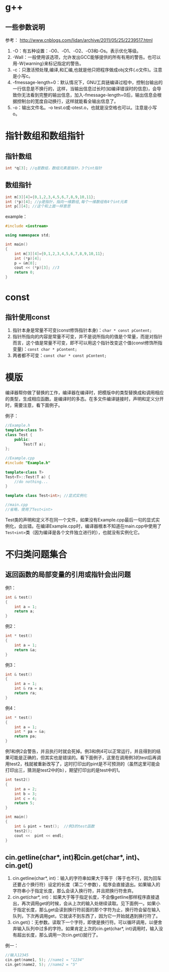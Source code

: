 # g++

## 一些参数说明

参考：
http://www.cnblogs.com/lidan/archive/2011/05/25/2239517.html

1. -O：有五种设置：-O0、-O1、-O2、-O3和-Os。表示优化等级。
2. -Wall：一般使用该选项，允许发出GCC能够提供的所有有用的警告。也可以用-W{warning}来标记指定的警告。
3. -c：只激活预处理,编译,和汇编,也就是他只把程序做成obj文件(.o文件)。注意是小写c。
4. -fmessage-length=0：默认情况下，GNU工具链编译过程中，控制台输出的一行信息是不换行的，这样，当输出信息过长时(如编译错误时的信息)，会导致你无法看到完整的输出信息，加入-fmessage-length=0后，输出信息会根据控制台的宽度自动换行，这样就能看全输出信息了。
5. -o：输出文件名。-o test.o或-otest.o，也就是没空格也可以。注意是小写o。

# 指针数组和数组指针

## 指针数组
```cpp
int *q[3]; //q是数组，数组元素是指针，3个int指针
```

## 数组指针
```cpp
int m[3][4]={0,1,2,3,4,5,6,7,8,9,10,11};
int (*p)[4]; //p是指针，指向一维数组,每个一维数组有4个int元素
int p[][4]; //这个和上面一样意思
```

example：
```cpp
#include <iostream>

using namespace std;

int main()
{
    int m[3][4]={0,1,2,3,4,5,6,7,8,9,10,11};
    int (*p)[4];
    p = &m[0];
    cout << (*p)[3]; //3
    return 0;
}
```

# const

## 指针使用const
1. 指针本身是常量不可变(const修饰指针本身)：`char * const pContent;`
2. 指针所指向的内容是常量不可变，并不是说所指向的值是个常量，而是对指针而言，这个值是常量不可变，即不可以用这个指针改变这个值(const修饰所指变量)：`const char * pContent;`
3. 两者都不可变：`const char * const pContent;`

# 模版
编译器帮你做了替换的工作，编译器在编译时，把模版中的类型替换成和调用相应的类型，生成相应函数。是编译时的多态。在多文件编译链接时，声明和定义分开时，需要注意，看下面例子。

例子：
```cpp
//Example.h  
template<class T>  
class Test {  
    public:  
        Test(T a);  
};  
  
//Example.cpp  
#include "Example.h"  
  
template<class T>  
Test<T>::Test(T a) {  
    //do nothing...  
}  
  
template class Test<int>; //显式实例化

//main.cpp
//省略，使用了Test<int>
```

Test类的声明和定义不在同一个文件，如果没有Example.cpp最后一句的显式实例化，会出错。在编译Example.cpp时，编译器根本不知道在main.cpp中使用了`Test<int>`类（因为编译是各个文件独立进行的），也就没有实例化它。

# 不归类问题集合

## 返回函数的局部变量的引用或指针会出问题

例1：
```cpp
int & test()
{
    int a = 1;
    return a;
}
```

例2：
```cpp
int * test()
{
    int a = 1;
    return &a;
}
```

例3：
```cpp
int & test()
{
    int a = 1;
    int & ra = a;
    return ra;
}
```

例4：
```cpp
int * test()
{
    int a = 1;
    int * pa = &a;
    return pa;
}
```

例1和例2会警告，并且执行时就会死掉。例3和例4可以正常运行，并且得到的结果可能是正确的，但其实也是错误的。看下面例子，这里在调用例3的test后再调用test2，栈就被重新改写了，这时打印出的pint是不可预测的（虽然这里可能会打印出三，猜测是test2中的b），期望打印出的是test中的1。

```cpp
int test2()
{
    int a = 2;
    int b = 3;
    int c = 4;
    return 5;
}

int main()
{
    int & pint = test();  //例3的test函数
    test2();
    cout <<  pint << endl;
}
```

## cin.getline(char*, int)和cin.get(char*, int)、cin.get()
1. cin.getline(char*, int)：输入的字符串如果大于等于（等于也不行，因为回车还要占个换行符）设定的长度（第二个参数），程序会直接退出。如果输入的字符串小于指定长度，那么会读入换行符，并且把换行符舍弃。
2. cin.get(char*, int)：如果大于等于指定长度，不会像getline那样程序直接退出，再次调用get的时候，会从上次的输入处继续读取。见下面例一。如果小于指定长度，那么get会读到换行符前面的那个字符为止，换行符会留在输入队列，下次再调用get，它就读不到东西了，因为它一开始就遇到换行符了。
3. cin.get()：无参数。读取下一个字符，即使是换行符。可以循环调用，以便舍弃输入队列中过多的字符。如果肯定上次的cin.get(char*, int)调用时，输入没有超出长度，那么调用一次cin.get()就行了。

例一：
```cpp
//输入12345
cin.get(name1, 5); //name1 = "1234"
cin.get(name2, 5); //name2 = "5"
```
